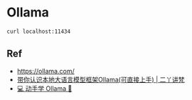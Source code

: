 # Ollama



```bash
curl localhost:11434
```





## Ref



* <https://ollama.com/>
* [带你认识本地大语言模型框架Ollama(可直接上手) | 二丫讲梵](https://wiki.eryajf.net/pages/97047e/)
* [💻 动手学 Ollama 🦙](https://github.com/datawhalechina/handy-ollama)
